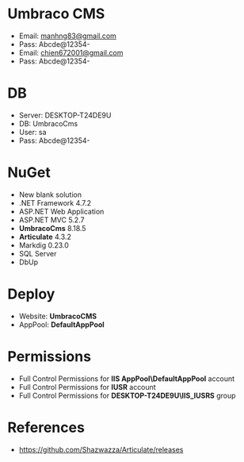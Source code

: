 # Umbraco CMS
+ Email: manhng83@gmail.com
+ Pass: Abcde@12354-
+ Email: chien672001@gmail.com
+ Pass: Abcde@12354-

# DB
+ Server: DESKTOP-T24DE9U
+ DB: UmbracoCms
+ User: sa
+ Pass: Abcde@12354-

# NuGet
+ New blank solution
+ .NET Framework 4.7.2
+ ASP.NET Web Application
+ ASP.NET MVC 5.2.7
+ **UmbracoCms** 8.18.5
+ **Articulate** 4.3.2
+ Markdig 0.23.0
+ SQL Server
+ DbUp

# Deploy
+ Website: **UmbracoCMS**
+ AppPool: **DefaultAppPool**

# Permissions
+ Full Control Permissions for **IIS AppPool\DefaultAppPool** account
+ Full Control Permissions for **IUSR** account
+ Full Control Permissions for **DESKTOP-T24DE9U\IIS_IUSRS** group

# References
+ https://github.com/Shazwazza/Articulate/releases
